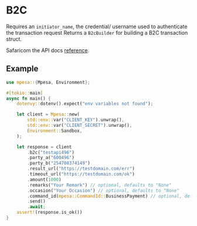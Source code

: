 # B2C

Requires an `initiator_name`, the credential/ username used to authenticate the transaction request
Returns a `B2cBuilder` for building a B2C transaction struct.

Safaricom the API docs [reference](https://developer.safaricom.co.ke/APIs/BusinessToCustomer).

## Example

```rust
use mpesa::{Mpesa, Environment};

#[tokio::main]
async fn main() {
    dotenvy::dotenv().expect("env variables not found");

    let client = Mpesa::new(
        std::env::var("CLIENT_KEY").unwrap(),
        std::env::var("CLIENT_SECRET").unwrap(),
        Environment::Sandbox,
    );

    let response = client
        .b2c("testapi496")
        .party_a("600496")
        .party_b("254708374149")
        .result_url("https://testdomain.com/err")
        .timeout_url("https://testdomain.com/ok")
        .amount(1000)
        .remarks("Your Remark") // optional, defaults to "None"
        .occasion("Your Occasion") // optional, defaults to "None"
        .command_id(mpesa::CommandId::BusinessPayment) // optional, defaults to `CommandId::BusinessPayment`
        .send()
        .await;
    assert!(response.is_ok())
}
```
